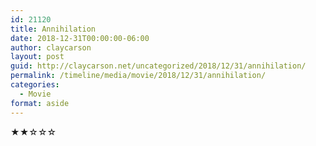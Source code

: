 ```yaml
---
id: 21120
title: Annihilation
date: 2018-12-31T00:00:00-06:00
author: claycarson
layout: post
guid: http://claycarson.net/uncategorized/2018/12/31/annihilation/
permalink: /timeline/media/movie/2018/12/31/annihilation/
categories:
  - Movie
format: aside
---
```

<div class="media-details"></div>

<div class="media-creator"></div>

<div class="media-rating">★★☆☆☆</div>